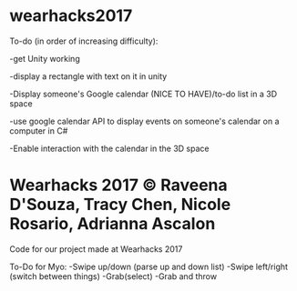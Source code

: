 # wearhacks2017
To-do (in order of increasing difficulty):

-get Unity working

-display a rectangle with text on it in unity

-Display someone's Google calendar (NICE TO HAVE)/to-do list in a 3D space

-use google calendar API to display events on someone's calendar on a computer in C#
  
-Enable interaction with the calendar in the 3D space


Wearhacks 2017 © Raveena D'Souza, Tracy Chen, Nicole Rosario, Adrianna Ascalon
=======
Code for our project made at Wearhacks 2017

To-Do for Myo:
-Swipe up/down (parse up and down list)
-Swipe left/right (switch between things)
-Grab(select)
-Grab and throw

